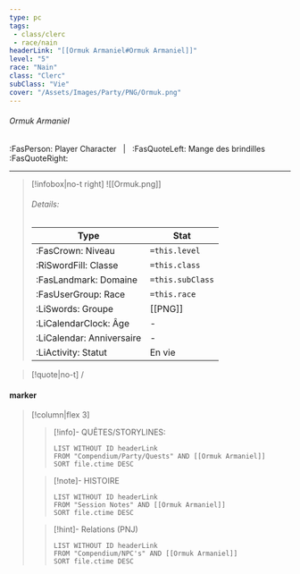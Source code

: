 ```yaml
---
type: pc
tags:
 - class/clerc
 - race/nain
headerLink: "[[Ormuk Armaniel#Ormuk Armaniel]]"
level: "5"
race: "Nain"
class: "Clerc"
subClass: "Vie"
cover: "/Assets/Images/Party/PNG/Ormuk.png"
---
```


###### Ormuk Armaniel
:FasPerson: Player Character &nbsp; | &nbsp; :FasQuoteLeft: Mange des brindilles :FasQuoteRight:
___
> [!infobox|no-t right]
> ![[Ormuk.png]]
> ###### Details:
> | Type | Stat |
> | ---- | ---- |
> | :FasCrown: Niveau   | `=this.level` |
> | :RiSwordFill: Classe |  `=this.class`|
> | :FasLandmark: Domaine |  `=this.subClass`|
> |  :FasUserGroup: Race |  `=this.race`|
> |  :LiSwords: Groupe |  [[PNG]] |
> |  :LiCalendarClock: Âge | - |
> |  :LiCalendar: Anniversaire | - |
> | :LiActivity: Statut | En vie |

> [!quote|no-t]
> /
 
#### marker
> [!column|flex 3]
>> [!info]- QUÊTES/STORYLINES:
>>```dataview
>>LIST WITHOUT ID headerLink
>>FROM "Compendium/Party/Quests" AND [[Ormuk Armaniel]]
>>SORT file.ctime DESC
>
>>[!note]- HISTOIRE
>>```dataview
>>LIST WITHOUT ID headerLink
>>FROM "Session Notes" AND [[Ormuk Armaniel]]
>>SORT file.ctime DESC
>
>>[!hint]- Relations (PNJ)
>>```dataview
>>LIST WITHOUT ID headerLink
>>FROM "Compendium/NPC's" AND [[Ormuk Armaniel]]
>>SORT file.ctime DESC
>>
```image-layout-masonry-3

```